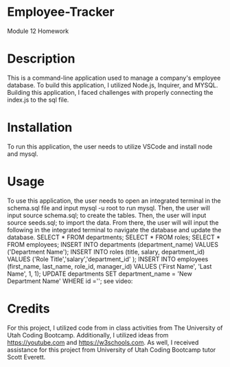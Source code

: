 # Employee-Tracker
Module 12 Homework
# Description
This is a command-line application used to manage a company's employee database. To build this application, I utilized Node.js, Inquirer, and MYSQL. Building this application, I faced challenges with properly connecting the index.js to the sql file. 
# Installation
To run this application, the user needs to utilize VSCode and install node and mysql.
# Usage
To use this application, the user needs to open an integrated terminal in the schema.sql file and input mysql -u root to run mysql. Then, the user will input source schema.sql; to create the tables. Then, the user will input source seeds.sql; to import the data. From there, the user will will input the following in the integrated terminal to navigate the database and update the database. 
SELECT * FROM departments;
SELECT * FROM roles;
SELECT * FROM employees;
INSERT INTO departments (department_name) VALUES ('Department Name');
INSERT INTO roles (title, salary, department_id) VALUES ('Role Title','salary','department_id' );
INSERT INTO employees (first_name, last_name, role_id, manager_id) VALUES ('First Name', 'Last Name', 1, 1);
UPDATE departments SET department_name = 'New Department Name' WHERE id ='';
see video:
# Credits
For this project, I utilized code from in class activities from The University of Utah Coding Bootcamp. Additionally, I utilized ideas from https://youtube.com and https://w3schools.com. As well, I received assistance for this project from University of Utah Coding Bootcamp tutor Scott Everett.
